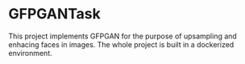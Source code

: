 # GFPGANTask

This project implements GFPGAN for the purpose of upsampling and enhacing faces in images. The whole project is built in a dockerized environment.
